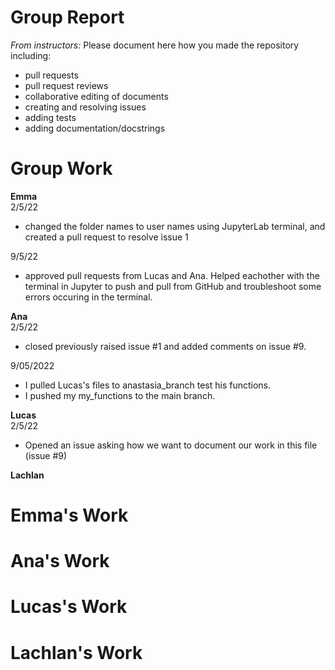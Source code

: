 # Group Report

*From instructors:* Please document here how you made the repository including:

- pull requests
- pull request reviews
- collaborative editing of documents
- creating and resolving issues
- adding tests
- adding documentation/docstrings

# Group Work

**Emma**  
2/5/22
- changed the folder names to user names using JupyterLab terminal, and created a pull request to resolve issue 1

9/5/22
- approved pull requests from Lucas and Ana. Helped eachother with the terminal in Jupyter to push and pull from GitHub and troubleshoot some errors occuring in the terminal.

**Ana**  
2/5/22
- closed previously raised issue #1 and added comments on issue #9.

9/05/2022
- I pulled Lucas's files to anastasia_branch test his functions.
- I pushed my my_functions to the main branch.


**Lucas**  
2/5/22
- Opened an issue asking how we want to document our work in this file (issue #9)

**Lachlan**  

 # Emma's Work
 
 
 # Ana's Work
 
 # Lucas's Work
 
 # Lachlan's Work
 
